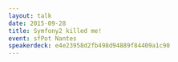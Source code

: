 ```yaml
---
layout: talk
date: 2015-09-28
title: Symfony2 killed me!
event: sfPot Nantes
speakerdeck: e4e23958d2fb498d94889f84409a1c90
---
```

